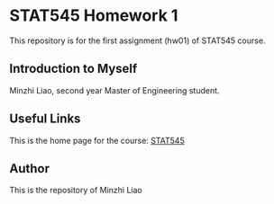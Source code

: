 # STAT545 Homework 1
This repository is for the first assignment (hw01) of STAT545 course.

## Introduction to Myself
Minzhi Liao, second year Master of Engineering student.

## Useful Links
This is the home page for the course: [STAT545](http://stat545.com/Classroom/)

## Author
This is the repository of Minzhi Liao

